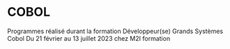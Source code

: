 # COBOL

Programmes réalisé durant la formation Développeur(se) Grands Systèmes Cobol
Du 21 février au 13 juillet 2023 chez M2I formation
